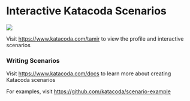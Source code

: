 # Interactive Katacoda Scenarios

[![](http://shields.katacoda.com/katacoda/tamir/count.svg)](https://www.katacoda.com/tamir "Get your profile on Katacoda.com")

Visit https://www.katacoda.com/tamir to view the profile and interactive scenarios

### Writing Scenarios
Visit https://www.katacoda.com/docs to learn more about creating Katacoda scenarios

For examples, visit https://github.com/katacoda/scenario-example
